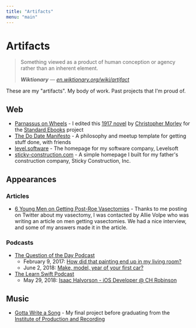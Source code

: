 ```yaml
---
title: "Artifacts"
menu: "main"
---
```


# Artifacts

> Something viewed as a product of human conception or agency rather than an inherent element.
>
> ***Wiktionary*** — <cite>[en.wiktionary.org/wiki/artifact](https://en.wiktionary.org/wiki/artifact)</cite>

These are my "artifacts". My body of work. Past projects that I'm proud of.

## Web

- [Parnassus on Wheels](https://standardebooks.org/ebooks/christopher-morley/parnassus-on-wheels "Parnassus on Wheels, by Christopher Morley - Standard Ebooks") - I edited this [1917 novel](https://en.wikipedia.org/wiki/Parnassus_on_Wheels "Parnassus on Wheels - Wikipedia") by [Christopher Morley](https://en.wikipedia.org/wiki/Christopher_Morley "Christopher Morley - Wikipedia") for the [Standard Ebooks](https://standardebooks.org "Standard Ebooks") project
- [The Do Date Manifesto](https://hisaac.github.io/do-date-manifesto/) - A philosophy and meetup template for getting stuff done, with friends
- [level.software](https://level.software) - The homepage for my software company, Levelsoft
- [sticky-construction.com](http://sticky-construction.com) - A simple homepage I built for my father's construction company, Sticky Construction, Inc.

## Appearances

### Articles

- [6 Young Men on Getting Post-Roe Vasectomies](https://www.thecut.com/2023/04/what-does-a-vasectomy-feel-like.html) - Thanks to me posting on Twitter about my vasectomy, I was contacted by Allie Volpe who was writing an article on men getting vasectomies. We had a nice interview, and some of my answers made it in the article.

### Podcasts

- [The Question of the Day Podcast](http://questionpodcast.com "The Question of the Day Podcast")
	- February 9, 2017: [How did that painting end up in my living room?](http://questionpodcast.com/painting/ "How did that painting end up in my living room?")
	- June 2, 2018: [Make, model, year of your first car?](http://questionpodcast.com/make-model-year-first-car/ "Make, model, year of your first car?")
- [The Learn Swift Podcast](https://learnswift.fireside.fm "The Learn Swift Podcast")
	- May 29, 2018: [Isaac Halvorson - iOS Developer @ CH Robinson](https://learnswift.fireside.fm/26 "Isaac Halvorson - iOS Developer @ CH Robinson")

## Music

- [Gotta Write a Song](https://soundcloud.com/hisaac/gotta-write-a-song-mastered) - My final project before graduating from the [Institute of Production and Recording](https://www.ipr.edu)
